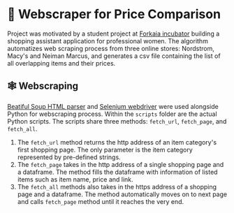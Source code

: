 # 👚 Webscraper for Price Comparison

Project was motivated by a student project at [Forkaia incubator](https://www.forkaia.com/) building a shopping assistant application for professional women. The algorithm automatizes web scraping process from three online stores: Nordstrom, Macy's and Neiman Marcus, and generates a csv file containing the list of all overlapping items and their prices.

## 🕸️ Webscraping

[Beatiful Soup HTML parser](https://www.crummy.com/software/BeautifulSoup/bs4/doc/) and [Selenium webdriver](https://selenium.dev/) were used alongside Python for webscraping process. Within the `scripts` folder are the actual Python scripts. The scripts share three methods: `fetch_url`, `fetch_page`, and `fetch_all`.

1. The `fetch_url` method returns the http address of an item category's first shopping page. The only parameter is the item category represented by pre-defined strings.
2. The `fetch_page` takes in the http address of a single shopping page and a dataframe. The method fills the dataframe with information of listed items such as item name, price and link.
3. The `fetch_all` methods also takes in the https address of a shopping page and a dataframe. The method automatically moves on to next page and calls `fetch_page` method until it reaches the very end.
